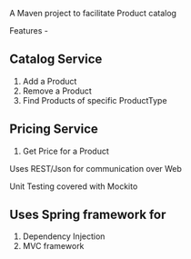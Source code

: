 A Maven project to facilitate Product catalog

Features - 

Catalog Service
---------------
1) Add a Product
2) Remove a Product
3) Find Products of specific ProductType

Pricing Service
---------------
1) Get Price for a Product

Uses REST/Json for communication over Web

Unit Testing covered with Mockito

Uses Spring framework for
-------------------------
1) Dependency Injection
2) MVC framework


